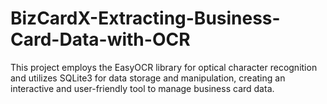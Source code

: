 # BizCardX-Extracting-Business-Card-Data-with-OCR
This project employs the EasyOCR library for optical character recognition and utilizes SQLite3 for data storage and manipulation, creating an interactive and user-friendly tool to manage business card data.
